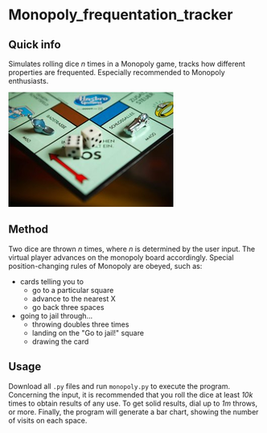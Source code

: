 # Monopoly_frequentation_tracker

## Quick info
Simulates rolling dice *n* times in a Monopoly game, tracks how different properties are frequented. Especially recommended to Monopoly enthusiasts.

![Ooops, this image isn't working](images/img1.jpg)

## Method 
Two dice are thrown *n* times, where *n* is determined by the user input. The virtual player advances on the monopoly board accordingly. Special position-changing rules of Monopoly are obeyed, such as:
- cards telling you to 
  - go to a particular square
  - advance to the nearest X
  - go back three spaces
- going to jail through...
  - throwing doubles three times
  - landing on the "Go to jail!" square
  - drawing the card

## Usage

Download all `.py` files and run `monopoly.py` to execute the program. 
Concerning the input, it is recommended that you roll the dice at least *10k* times to obtain results of any use. To get solid results, dial up to *1m* throws, or more. Finally, the program will generate a bar chart, showing the number of visits on each space.
